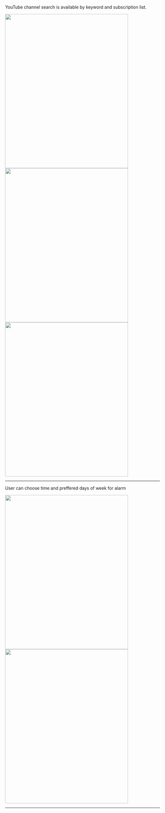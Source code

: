 
YouTube channel search is available by keyword and subscription list.

<img src="https://github.com/user-attachments/assets/5cb9b636-c580-4aee-aa01-30c97375c4f6" width="400" height="500" />

<img src="https://github.com/user-attachments/assets/993ebaeb-1d57-41d2-ba61-b035a99c3836" width="400" height="500" />

<img src="https://github.com/user-attachments/assets/9eacc545-fddb-44bb-9006-8b1f40b910de" width="400" height="500" />

***

User can choose time and preffered days of week for alarm

<img src="https://github.com/user-attachments/assets/49557ede-aa3a-430b-b5f7-67b86306cc93" width="400" height="500" />

<img src="https://github.com/user-attachments/assets/4250e2be-851a-4292-87a2-9373558bdf06" width="400" height="500" />

***
